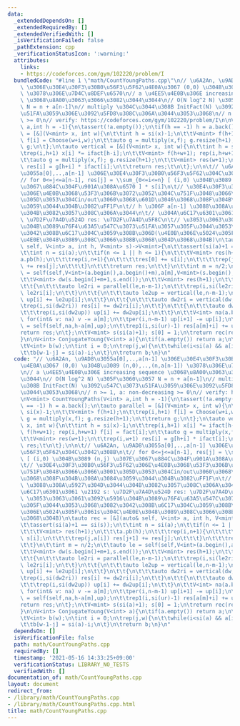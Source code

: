 ```yaml
---
data:
  _extendedDependsOn: []
  _extendedRequiredBy: []
  _extendedVerifiedWith: []
  _isVerificationFailed: false
  _pathExtension: cpp
  _verificationStatusIcon: ':warning:'
  attributes:
    links:
    - https://codeforces.com/gym/102220/problem/I
  bundledCode: "#line 1 \"math/CountYoungPaths.cpp\"\n// \u6A2An, \u9AD8\u3055a[0],..,a[n-1]\
    \ \u306E\u30E4\u30F3\u30B0\u56F3\u5F62\u4E0A\u3067 (0,0) \u304B\u3089 (n,0),..,(n,a[n-1])\
    \ \u3078\u306E\u7D4C\u8DEF\u6570\n// a \u4EE5\u4E0B\u306E increasing sequence\
    \ \u3068\u8A00\u3063\u3066\u3082\u3044\u3044\n// O(N log^2 N) \u305F\u3060\u3057\
    \ N = n + a[n-1]\n// multiply \u304C\u3044\u308B InitFact(N) \u3092\u547C\u3073\
    \u51FA\u3059\u306E\u3092\u5FD8\u308C\u306A\u3044\u3053\u3068\n// n >= 1, a: non-decreasing\
    \ >= 0\n// verify: https://codeforces.com/gym/102220/problem/I\n\nV<mint> CountYoungPaths(V<int>\
    \ a,int h = -1){\n\tassert(!a.empty());\n\tif(h == -1) h = a.back();\n\tauto parallel\
    \ = [&](V<mint> x, int w){\n\t\tint h = si(x)-1;\n\t\tV<mint> f(h+1);\n\t\trep(i,h+1)\
    \ f[i] = Choose(w+i,w);\n\t\tauto g = multiply(x,f); g.resize(h+1);\n\t\treturn\
    \ g;\n\t};\n\tauto vertical = [&](V<mint> x, int w){\n\t\tint h = si(x)-1;\n\t\
    \trep(i,h+1) x[i] *= ifact[h-i];\n\t\tV<mint> f(h+w+1); rep(i,h+w+1) f[i] = fact[i];\n\
    \t\tauto g = multiply(x,f); g.resize(h+1);\n\t\tV<mint> res(w+1);\n\t\trep(i,w+1)\
    \ res[i] = g[h+i] * ifact[i];\n\t\treturn res;\t\n\t};\n\n\t// \u6A2An, \u9AD8\
    \u3055a[0],..,a[n-1] \u306E\u30E4\u30F3\u30B0\u56F3\u5F62\u304C\u3042\u308B\n\t\
    // for 0<=j<=a[n-1], res[j] = \\sum_{0<=i<=n} [ (i,0) \u304B\u3089 (n,j) \u307E\
    \u3067\u884C\u304F\u901A\u308A\u6570 ] * s[i]\n\t// \u30E4\u30F3\u30B0\u56F3\u5F62\
    \u306E\u4E0B\u3068\u53F3\u306B\u3072\u3052\u304C\u751F\u3048\u3066\u3066\u3001\
    \u305D\u3053\u304Cin/out\u3060\u3068\u601D\u3046\u3068\u308F\u304B\u308A\u3084\
    \u3059\u3044\u304B\u3082\uFF1F\n\t// h \u306F a[n-1] \u3088\u308A\u5927\u304D\u3044\
    \u304B\u3082\u3057\u308C\u306A\u3044\n\t// \u304A\u6C17\u6301\u3061 \u2192 s:\
    \ \u7D2F\u7A4D\u524D res: \u7D2F\u7A4D\u5F8C\n\t// \u3053\u3063\u3061\u3092\u5916\
    \u304B\u3089\u76F4\u63A5\u547C\u3073\u51FA\u3057\u305F\u3044\u3053\u3068\u3082\
    \u3042\u308B\u6C17\u304C\u3059\u308B\u306D(\u4E0B\u306E\u5024\u305F\u3061s\u304C\
    \u4E0E\u3048\u3089\u308C\u3066\u308B\u3068\u304D\u3068\u304B)\n\tauto rec = [&](auto&\
    \ self, V<int> a, int h, V<mint> s)->V<mint>{\n\t\tassert(si(a)+1 == si(s));\n\
    \t\tint n = si(a);\n\t\tif(n <= 1 || h <= 1){\n\t\t\tV<mint> res(h+1);\n\t\t\t\
    a.pb(h);\n\t\t\trep(i,n+1){\n\t\t\t\tres[0] += s[i];\n\t\t\t\trep(j,a[i]) res[j+1]\
    \ += res[j];\n\t\t\t}\n\t\t\treturn res;\n\t\t}\n\t\tint m = n/2;\n\t\tauto le\
    \ = self(self,V<int>(a.begin(),a.begin()+m),a[m],V<mint>(s.begin(),s.begin()+m+1));\n\
    \t\tV<mint> dw(s.begin()+m+1,s.end());\n\t\tV<mint> res(h+1);\n\t\tV<mint> up(n-m);\n\
    \t\t{\n\t\t\tauto le2ri = parallel(le,n-m-1);\n\t\t\trep(i,si(le2ri)) res[i] +=\
    \ le2ri[i];\n\t\t}\n\t\t{\n\t\t\tauto le2up = vertical(le,n-m-1);\n\t\t\trep(i,si(le2up))\
    \ up[i] += le2up[i];\n\t\t}\n\t\t{\n\t\t\tauto dw2ri = vertical(dw,a[m]);\n\t\t\
    \trep(i,si(dw2ri)) res[i] += dw2ri[i];\n\t\t}\n\t\t{\n\t\t\tauto dw2up = parallel(dw,a[m]);\n\
    \t\t\trep(i,si(dw2up)) up[i] += dw2up[i];\n\t\t}\n\t\tV<int> na(a.begin()+m+1,a.end());\
    \ for(int& v: na) v -= a[m];\n\t\tper(i,n-m-1) up[i+1] -= up[i];\n\t\tauto ur\
    \ = self(self,na,h-a[m],up);\n\t\trep1(i,si(ur)-1) res[a[m]+i] += ur[i];\n\t\t\
    return res;\n\t};\n\tV<mint> s(si(a)+1); s[0] = 1;\n\treturn rec(rec,a,h,s);\n\
    }\n\nV<int> ConjugateYoung(V<int> a){\n\tif(a.empty()) return a;\n\tint w = a.back();\n\
    \tV<int> b(w);\n\tint i = 0;\n\trep(j,w){\n\t\twhile(i<si(a) && a[i] == j) i++;\n\
    \t\tb[w-1-j] = si(a)-i;\n\t}\n\treturn b;\n}\n"
  code: "// \u6A2An, \u9AD8\u3055a[0],..,a[n-1] \u306E\u30E4\u30F3\u30B0\u56F3\u5F62\
    \u4E0A\u3067 (0,0) \u304B\u3089 (n,0),..,(n,a[n-1]) \u3078\u306E\u7D4C\u8DEF\u6570\
    \n// a \u4EE5\u4E0B\u306E increasing sequence \u3068\u8A00\u3063\u3066\u3082\u3044\
    \u3044\n// O(N log^2 N) \u305F\u3060\u3057 N = n + a[n-1]\n// multiply \u304C\u3044\
    \u308B InitFact(N) \u3092\u547C\u3073\u51FA\u3059\u306E\u3092\u5FD8\u308C\u306A\
    \u3044\u3053\u3068\n// n >= 1, a: non-decreasing >= 0\n// verify: https://codeforces.com/gym/102220/problem/I\n\
    \nV<mint> CountYoungPaths(V<int> a,int h = -1){\n\tassert(!a.empty());\n\tif(h\
    \ == -1) h = a.back();\n\tauto parallel = [&](V<mint> x, int w){\n\t\tint h =\
    \ si(x)-1;\n\t\tV<mint> f(h+1);\n\t\trep(i,h+1) f[i] = Choose(w+i,w);\n\t\tauto\
    \ g = multiply(x,f); g.resize(h+1);\n\t\treturn g;\n\t};\n\tauto vertical = [&](V<mint>\
    \ x, int w){\n\t\tint h = si(x)-1;\n\t\trep(i,h+1) x[i] *= ifact[h-i];\n\t\tV<mint>\
    \ f(h+w+1); rep(i,h+w+1) f[i] = fact[i];\n\t\tauto g = multiply(x,f); g.resize(h+1);\n\
    \t\tV<mint> res(w+1);\n\t\trep(i,w+1) res[i] = g[h+i] * ifact[i];\n\t\treturn\
    \ res;\t\n\t};\n\n\t// \u6A2An, \u9AD8\u3055a[0],..,a[n-1] \u306E\u30E4\u30F3\u30B0\
    \u56F3\u5F62\u304C\u3042\u308B\n\t// for 0<=j<=a[n-1], res[j] = \\sum_{0<=i<=n}\
    \ [ (i,0) \u304B\u3089 (n,j) \u307E\u3067\u884C\u304F\u901A\u308A\u6570 ] * s[i]\n\
    \t// \u30E4\u30F3\u30B0\u56F3\u5F62\u306E\u4E0B\u3068\u53F3\u306B\u3072\u3052\u304C\
    \u751F\u3048\u3066\u3066\u3001\u305D\u3053\u304Cin/out\u3060\u3068\u601D\u3046\
    \u3068\u308F\u304B\u308A\u3084\u3059\u3044\u304B\u3082\uFF1F\n\t// h \u306F a[n-1]\
    \ \u3088\u308A\u5927\u304D\u3044\u304B\u3082\u3057\u308C\u306A\u3044\n\t// \u304A\
    \u6C17\u6301\u3061 \u2192 s: \u7D2F\u7A4D\u524D res: \u7D2F\u7A4D\u5F8C\n\t//\
    \ \u3053\u3063\u3061\u3092\u5916\u304B\u3089\u76F4\u63A5\u547C\u3073\u51FA\u3057\
    \u305F\u3044\u3053\u3068\u3082\u3042\u308B\u6C17\u304C\u3059\u308B\u306D(\u4E0B\
    \u306E\u5024\u305F\u3061s\u304C\u4E0E\u3048\u3089\u308C\u3066\u308B\u3068\u304D\
    \u3068\u304B)\n\tauto rec = [&](auto& self, V<int> a, int h, V<mint> s)->V<mint>{\n\
    \t\tassert(si(a)+1 == si(s));\n\t\tint n = si(a);\n\t\tif(n <= 1 || h <= 1){\n\
    \t\t\tV<mint> res(h+1);\n\t\t\ta.pb(h);\n\t\t\trep(i,n+1){\n\t\t\t\tres[0] +=\
    \ s[i];\n\t\t\t\trep(j,a[i]) res[j+1] += res[j];\n\t\t\t}\n\t\t\treturn res;\n\
    \t\t}\n\t\tint m = n/2;\n\t\tauto le = self(self,V<int>(a.begin(),a.begin()+m),a[m],V<mint>(s.begin(),s.begin()+m+1));\n\
    \t\tV<mint> dw(s.begin()+m+1,s.end());\n\t\tV<mint> res(h+1);\n\t\tV<mint> up(n-m);\n\
    \t\t{\n\t\t\tauto le2ri = parallel(le,n-m-1);\n\t\t\trep(i,si(le2ri)) res[i] +=\
    \ le2ri[i];\n\t\t}\n\t\t{\n\t\t\tauto le2up = vertical(le,n-m-1);\n\t\t\trep(i,si(le2up))\
    \ up[i] += le2up[i];\n\t\t}\n\t\t{\n\t\t\tauto dw2ri = vertical(dw,a[m]);\n\t\t\
    \trep(i,si(dw2ri)) res[i] += dw2ri[i];\n\t\t}\n\t\t{\n\t\t\tauto dw2up = parallel(dw,a[m]);\n\
    \t\t\trep(i,si(dw2up)) up[i] += dw2up[i];\n\t\t}\n\t\tV<int> na(a.begin()+m+1,a.end());\
    \ for(int& v: na) v -= a[m];\n\t\tper(i,n-m-1) up[i+1] -= up[i];\n\t\tauto ur\
    \ = self(self,na,h-a[m],up);\n\t\trep1(i,si(ur)-1) res[a[m]+i] += ur[i];\n\t\t\
    return res;\n\t};\n\tV<mint> s(si(a)+1); s[0] = 1;\n\treturn rec(rec,a,h,s);\n\
    }\n\nV<int> ConjugateYoung(V<int> a){\n\tif(a.empty()) return a;\n\tint w = a.back();\n\
    \tV<int> b(w);\n\tint i = 0;\n\trep(j,w){\n\t\twhile(i<si(a) && a[i] == j) i++;\n\
    \t\tb[w-1-j] = si(a)-i;\n\t}\n\treturn b;\n}\n"
  dependsOn: []
  isVerificationFile: false
  path: math/CountYoungPaths.cpp
  requiredBy: []
  timestamp: '2021-05-16 14:33:25+09:00'
  verificationStatus: LIBRARY_NO_TESTS
  verifiedWith: []
documentation_of: math/CountYoungPaths.cpp
layout: document
redirect_from:
- /library/math/CountYoungPaths.cpp
- /library/math/CountYoungPaths.cpp.html
title: math/CountYoungPaths.cpp
---
```

